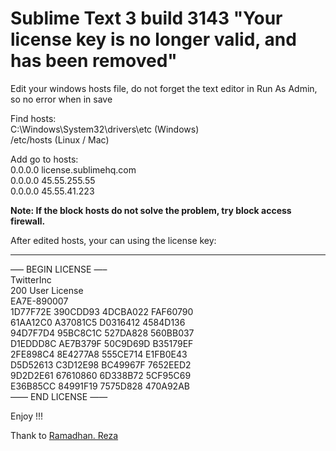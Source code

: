 # Sublime Text 3 build 3143 "Your license key is no longer valid, and has been removed"
Edit your windows hosts file, do not forget the text editor in Run As Admin, so no error when in save

Find hosts:   
C:\Windows\System32\drivers\etc (Windows)  
/etc/hosts (Linux / Mac)  

Add go to hosts:  
0.0.0.0 license.sublimehq.com  
0.0.0.0 45.55.255.55  
0.0.0.0 45.55.41.223  

**Note: If the block hosts do not solve the problem, try block access firewall.**  

After edited hosts, your can using the license key:  

---
—– BEGIN LICENSE —–  
TwitterInc  
200 User License  
EA7E-890007  
1D77F72E 390CDD93 4DCBA022 FAF60790  
61AA12C0 A37081C5 D0316412 4584D136  
94D7F7D4 95BC8C1C 527DA828 560BB037  
D1EDDD8C AE7B379F 50C9D69D B35179EF  
2FE898C4 8E4277A8 555CE714 E1FB0E43  
D5D52613 C3D12E98 BC49967F 7652EED2  
9D2D2E61 67610860 6D338B72 5CF95C69  
E36B85CC 84991F19 7575D828 470A92AB  
—— END LICENSE ——  

Enjoy !!!  

Thank to [Ramadhan. Reza](https://www.youtube.com/watch?v=-3Lu3t3R3mg)
